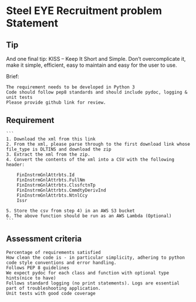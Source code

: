 # Steel EYE Recruitment problem Statement

## Tip

And one final tip: KISS – Keep It Short and Simple. Don’t overcomplicate it, make it simple, efficient, easy to maintain and easy for the user to use.

Brief:

    The requirement needs to be developed in Python 3
    Code should follow pep8 standards and should include pydoc, logging & unit tests
    Please provide github link for review.

## Requirement

    ```
    1. Download the xml from this link
    2. From the xml, please parse through to the first download link whose file_type is DLTINS and download the zip
    3. Extract the xml from the zip.
    4. Convert the contents of the xml into a CSV with the following header:

        FinInstrmGnlAttrbts.Id
        FinInstrmGnlAttrbts.FullNm
        FinInstrmGnlAttrbts.ClssfctnTp
        FinInstrmGnlAttrbts.CmmdtyDerivInd
        FinInstrmGnlAttrbts.NtnlCcy
        Issr

    5. Store the csv from step 4) in an AWS S3 bucket
    6. The above function should be run as an AWS Lambda (Optional)
    ```

## Assessment criteria

    Percentage of requirements satisfied
    How clean the code is - in particular simplicity, adhering to python code style conventions and error handling.
    Follows PEP 8 guidelines
    We expect pydoc for each class and function with optional type hints(nice to have)
    Follows standard logging (no print statements). Logs are essential part of troubleshooting application.
    Unit tests with good code coverage
